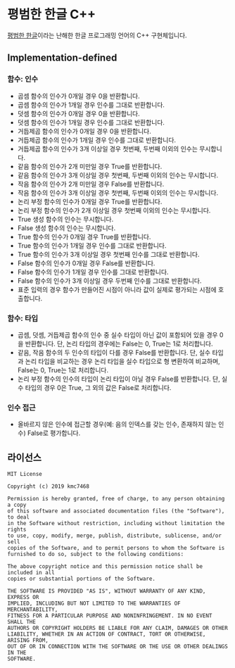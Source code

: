 # 평범한 한글 C++
[평범한 한글](https://github.com/dragonteros/unsuspected-hangeul)이라는 난해한 한글 프로그래밍 언어의 C++ 구현체입니다.

## Implementation-defined
### 함수: 인수
- 곱셈 함수의 인수가 0개일 경우 0을 반환합니다.
- 곱셈 함수의 인수가 1개일 경우 인수를 그대로 반환합니다.
- 덧셈 함수의 인수가 0개일 경우 0을 반환합니다.
- 덧셈 함수의 인수가 1개일 경우 인수를 그대로 반환합니다.
- 거듭제곱 함수의 인수가 0개일 경우 0을 반환합니다.
- 거듭제곱 함수의 인수가 1개일 경우 인수를 그대로 반환합니다.
- 거듭제곱 함수의 인수가 3개 이상일 경우 첫번째, 두번째 이외의 인수는 무시합니다.
- 같음 함수의 인수가 2개 미만일 경우 True를 반환합니다.
- 같음 함수의 인수가 3개 이상일 경우 첫번째, 두번째 이외의 인수는 무시합니다.
- 작음 함수의 인수가 2개 미만일 경우 False를 반환합니다.
- 작음 함수의 인수가 3개 이상일 경우 첫번째, 두번째 이외의 인수는 무시합니다.
- 논리 부정 함수의 인수가 0개일 경우 True를 반환합니다.
- 논리 부정 함수의 인수가 2개 이상일 경우 첫번째 이외의 인수는 무시합니다.
- True 생성 함수의 인수는 무시합니다.
- False 생성 함수의 인수는 무시합니다.
- True 함수의 인수가 0개일 경우 True를 반환합니다.
- True 함수의 인수가 1개일 경우 인수를 그대로 반환합니다.
- True 함수의 인수가 3개 이상일 경우 첫번째 인수를 그대로 반환합니다.
- False 함수의 인수가 0개일 경우 False를 반환합니다.
- False 함수의 인수가 1개일 경우 인수를 그대로 반환합니다.
- False 함수의 인수가 3개 이상일 경우 두번째 인수를 그대로 반환합니다.
- 표준 입력의 경우 함수가 만들어진 시점이 아니라 값이 실제로 평가되는 시점에 호출합니다.

### 함수: 타입
- 곱셈, 덧셈, 거듭제곱 함수의 인수 중 실수 타입이 아닌 값이 포함되어 있을 경우 0을 반환합니다. 단, 논리 타입의 경우에는 False는 0, True는 1로 처리합니다.
- 같음, 작음 함수의 두 인수의 타입이 다를 경우 False를 반환합니다. 단, 실수 타입과 논리 타입을 비교하는 경우 논리 타입을 실수 타입으로 형 변환하여 비교하며, False는 0, True는 1로 처리합니다.
- 논리 부정 함수의 인수의 타입이 논리 타입이 아닐 경우 False를 반환합니다. 단, 실수 타입의 경우 0은 True, 그 외의 값은 False로 처리합니다.

### 인수 접근
- 올바르지 않은 인수에 접근할 경우(예: 음의 인덱스를 갖는 인수, 존재하지 않는 인수) False로 평가합니다.

## 라이선스
```
MIT License

Copyright (c) 2019 kmc7468

Permission is hereby granted, free of charge, to any person obtaining a copy
of this software and associated documentation files (the "Software"), to deal
in the Software without restriction, including without limitation the rights
to use, copy, modify, merge, publish, distribute, sublicense, and/or sell
copies of the Software, and to permit persons to whom the Software is
furnished to do so, subject to the following conditions:

The above copyright notice and this permission notice shall be included in all
copies or substantial portions of the Software.

THE SOFTWARE IS PROVIDED "AS IS", WITHOUT WARRANTY OF ANY KIND, EXPRESS OR
IMPLIED, INCLUDING BUT NOT LIMITED TO THE WARRANTIES OF MERCHANTABILITY,
FITNESS FOR A PARTICULAR PURPOSE AND NONINFRINGEMENT. IN NO EVENT SHALL THE
AUTHORS OR COPYRIGHT HOLDERS BE LIABLE FOR ANY CLAIM, DAMAGES OR OTHER
LIABILITY, WHETHER IN AN ACTION OF CONTRACT, TORT OR OTHERWISE, ARISING FROM,
OUT OF OR IN CONNECTION WITH THE SOFTWARE OR THE USE OR OTHER DEALINGS IN THE
SOFTWARE.
```